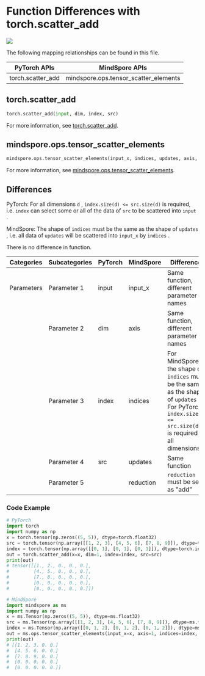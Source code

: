 # Function Differences with torch.scatter_add

<a href="https://gitee.com/mindspore/docs/blob/master/docs/mindspore/source_en/note/api_mapping/pytorch_diff/scatter_add.md" target="_blank"><img src="https://mindspore-website.obs.cn-north-4.myhuaweicloud.com/website-images/master/resource/_static/logo_source_en.png"></a>

The following mapping relationships can be found in this file.

|     PyTorch APIs      |      MindSpore APIs       |
| :-------------------: | :-----------------------: |
|   torch.scatter_add    |   mindspore.ops.tensor_scatter_elements    |

## torch.scatter_add

```python
torch.scatter_add(input, dim, index, src)
```

For more information, see [torch.scatter_add](https://pytorch.org/docs/1.8.1/generated/torch.scatter_add.html).

## mindspore.ops.tensor_scatter_elements

```python
mindspore.ops.tensor_scatter_elements(input_x, indices, updates, axis, reduction)
```

For more information, see [mindspore.ops.tensor_scatter_elements](https://www.mindspore.cn/docs/en/master/api_python/ops/mindspore.ops.tensor_scatter_elements.html).

## Differences

PyTorch: For all dimensions `d` , `index.size(d) <= src.size(d)` is required, i.e. `index` can select some or all of the data of `src` to be scattered into `input` .

MindSpore: The shape of `indices` must be the same as the shape of `updates` , i.e. all data of `updates` will be scattered into `input_x` by `indices` .

There is no difference in function.

| Categories | Subcategories | PyTorch      | MindSpore     | Differences   |
| ---------- | ------------- | ------------ | ---------     | ------------- |
| Parameters | Parameter 1   | input        | input_x       | Same function, different parameter names |
|            | Parameter 2   | dim          | axis          | Same function, different parameter names |
|            | Parameter 3   | index        | indices       | For MindSpore, the shape of `indices` must be the same as the shape of `updates` . For PyTorch, `index.size(d) <= src.size(d)` is required for all dimensions `d` |
|            | Parameter 4   | src          | updates       | Same function  |
|            | Parameter 5   |              | reduction     | `reduction` must be set as "add" |

### Code Example

```python
# PyTorch
import torch
import numpy as np
x = torch.tensor(np.zeros((5, 5)), dtype=torch.float32)
src = torch.tensor(np.array([[1, 2, 3], [4, 5, 6], [7, 8, 9]]), dtype=torch.float32)
index = torch.tensor(np.array([[0, 1], [0, 1], [0, 1]]), dtype=torch.int64)
out = torch.scatter_add(x=x, dim=1, index=index, src=src)
print(out)
# tensor([[1., 2., 0., 0., 0.],
#         [4., 5., 0., 0., 0.],
#         [7., 8., 0., 0., 0.],
#         [0., 0., 0., 0., 0.],
#         [0., 0., 0., 0., 0.]])

# MindSpore
import mindspore as ms
import numpy as np
x = ms.Tensor(np.zeros((5, 5)), dtype=ms.float32)
src = ms.Tensor(np.array([[1, 2, 3], [4, 5, 6], [7, 8, 9]]), dtype=ms.float32)
index = ms.Tensor(np.array([[0, 1, 2], [0, 1, 2], [0, 1, 2]]), dtype=ms.int64)
out = ms.ops.tensor_scatter_elements(input_x=x, axis=1, indices=index, updates=src, reduction="add")
print(out)
# [[1. 2. 3. 0. 0.]
#  [4. 5. 6. 0. 0.]
#  [7. 8. 9. 0. 0.]
#  [0. 0. 0. 0. 0.]
#  [0. 0. 0. 0. 0.]]
```
